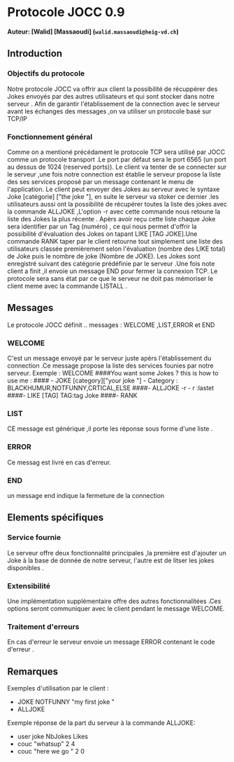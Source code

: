 # Protocole JOCC 0.9 

**Auteur: [Walid] [Massaoudi] (`walid.massaoudi@heig-vd.ch`)**

## Introduction

### Objectifs du protocole
Notre protocole JOCC va offrir aux client  la possibilité de récuppérer des Jokes envoyés par des autres utilisateurs et qui sont stocker dans notre serveur .
Afin de garantir l'établissement de la connection avec le serveur avant les échanges des messages ,on va utiliser un protocole basé sur TCP/IP 

### Fonctionnement général
Comme on a mentioné précédament le protocole TCP sera utilisé  par JOCC comme un protocole transport .Le port par défaut sera le port 6565 (un port au dessus de 1024 (reserved ports)).
Le client va tenter de se connecter sur le serveur ,une fois notre connection est établie le serveur propose la liste des ses services proposé par un message contenant le menu de l'application.
Le client peut envoyer des Jokes au serveur avec le syntaxe Joke [catégorie] ["the joke "], en suite le serveur va stoker ce dernier .les utilisateurs aussi ont la possibilité de récupérer toutes la liste des jokes avec la commande ALLJOKE ,L'option -r avec cette commande nous retoune la liste des Jokes la plus récente .
Apèrs avoir reçu cette liste chaque Joke sera identifier par un Tag (numéro) ,
ce qui nous permet d'offrir la possibilité d'évaluation des Jokes on tapant LIKE [TAG JOKE].Une commande RANK taper par le client retourne tout simplement une liste des utilisateurs classée premièrement selon l'évaluation (nombre des LIKE total) de Joke puis le nombre de joke (Nombre de JOKE).
Les Jokes sont enregistré suivant des catégorie prédéfinie par le serveur .Une fois note client a finit ,il envoie un message END pour fermer la connexion TCP.
Le protocole sera sans état par ce que le serveur ne doit pas  mémoriser le client meme avec la commande LISTALL .
## Messages
Le protocole JOCC définit .. messages :
WELCOME ,LIST,ERROR et END
### WELCOME 
C'est un message envoyé par le serveur juste apèrs l'établissement du connection .Ce message propose la liste des services founies par notre serveur.
Exemple :
WELCOME 
    ####You want some Jokes ? this is how to use me :
    #### - JOKE [category]["your joke "] 
          - Category : BLACKHUMUR,NOTFUNNY,CRTICAL,ELSE
    ####- ALLJOKE -r
           - r :lastet
    ####- LIKE [TAG]
          TAG:tag Joke
    ####- RANK
                    
### LIST
CE message est générique ,il porte les réponse sous forme d'une liste .
### ERROR 
Ce messag est livré en cas d'erreur.
### END 
un message end indique la fermeture de la connection 

## Elements spécifiques
### Service fournie
   Le  serveur offre deux fonctionnalité principales ,la première est d'ajouter un Joke à la base de donnée de notre serveur,
l'autre est de litser les jokes disponibles .
### Extensibilité
Une implémentation supplémentaire offre des autres fonctionnalitées .Ces options seront communiquer avec le client pendant le message WELCOME.  
### Traitement d'erreurs
En cas d'erreur le serveur envoie un message ERROR contenant le code d'erreur . 
## Remarques
Exemples d'utilisation par le client :
- JOKE NOTFUNNY "my first joke "
- ALLJOKE 

Exemple réponse de la part du serveur à la commande ALLJOKE:
- user     joke           NbJokes    Likes
- couc     "whatsup"        2          4
- couc      "here we go "   2          0

